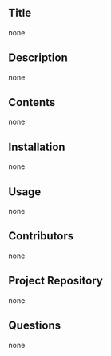 ## Title
none
## Description
none
## Contents
none
## Installation
none
## Usage
none
## Contributors
none
## Project Repository
none
## Questions
none